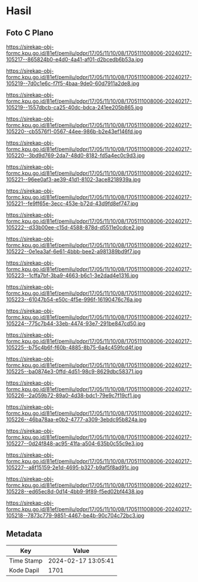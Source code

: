 # Hasil

## Foto C Plano

https://sirekap-obj-formc.kpu.go.id/81ef/pemilu/pdpr/17/05/11/10/08/1705111008006-20240217-105217--865824b0-e4d0-4a41-af01-d2bcedb6b53a.jpg

https://sirekap-obj-formc.kpu.go.id/81ef/pemilu/pdpr/17/05/11/10/08/1705111008006-20240217-105219--7d0c1e6c-f7f5-4baa-9de0-60d7911a2de8.jpg

https://sirekap-obj-formc.kpu.go.id/81ef/pemilu/pdpr/17/05/11/10/08/1705111008006-20240217-105219--1557dbcb-ca25-40dc-bdca-241ee205b865.jpg

https://sirekap-obj-formc.kpu.go.id/81ef/pemilu/pdpr/17/05/11/10/08/1705111008006-20240217-105220--cb5576f1-0567-44ee-986b-b2e43ef146fd.jpg

https://sirekap-obj-formc.kpu.go.id/81ef/pemilu/pdpr/17/05/11/10/08/1705111008006-20240217-105220--3bd9d769-2da7-48d0-8182-fd5a4ec0c9d3.jpg

https://sirekap-obj-formc.kpu.go.id/81ef/pemilu/pdpr/17/05/11/10/08/1705111008006-20240217-105221--96ee0af3-ae39-41d1-8102-3ace8218939a.jpg

https://sirekap-obj-formc.kpu.go.id/81ef/pemilu/pdpr/17/05/11/10/08/1705111008006-20240217-105221--fe9ff65e-3ecc-453e-b72d-43d9fd8ef747.jpg

https://sirekap-obj-formc.kpu.go.id/81ef/pemilu/pdpr/17/05/11/10/08/1705111008006-20240217-105222--d33b00ee-c15d-4588-878d-d5511e0cdce2.jpg

https://sirekap-obj-formc.kpu.go.id/81ef/pemilu/pdpr/17/05/11/10/08/1705111008006-20240217-105222--0e1ea3af-6e61-4bbb-bee2-a981389bd9f7.jpg

https://sirekap-obj-formc.kpu.go.id/81ef/pemilu/pdpr/17/05/11/10/08/1705111008006-20240217-105223--1cffa7bf-3ba9-4663-b6c1-3e2dad4e1316.jpg

https://sirekap-obj-formc.kpu.go.id/81ef/pemilu/pdpr/17/05/11/10/08/1705111008006-20240217-105223--61047b54-e50c-4f5e-996f-16190476c76a.jpg

https://sirekap-obj-formc.kpu.go.id/81ef/pemilu/pdpr/17/05/11/10/08/1705111008006-20240217-105224--775c7b44-33eb-4474-93e7-291be847cd50.jpg

https://sirekap-obj-formc.kpu.go.id/81ef/pemilu/pdpr/17/05/11/10/08/1705111008006-20240217-105225--b75c4b6f-f60b-4885-8b75-6a4c459fcd4f.jpg

https://sirekap-obj-formc.kpu.go.id/81ef/pemilu/pdpr/17/05/11/10/08/1705111008006-20240217-105225--ba0874e3-0ffd-4d51-98c9-8629dbc58371.jpg

https://sirekap-obj-formc.kpu.go.id/81ef/pemilu/pdpr/17/05/11/10/08/1705111008006-20240217-105226--2a059b72-89a0-4d38-bdc1-79e9c7f19cf1.jpg

https://sirekap-obj-formc.kpu.go.id/81ef/pemilu/pdpr/17/05/11/10/08/1705111008006-20240217-105226--46ba78aa-e0b2-4777-a309-3ebdc95b824a.jpg

https://sirekap-obj-formc.kpu.go.id/81ef/pemilu/pdpr/17/05/11/10/08/1705111008006-20240217-105227--0d24f848-ac95-41fa-a504-635b0c55c9e3.jpg

https://sirekap-obj-formc.kpu.go.id/81ef/pemilu/pdpr/17/05/11/10/08/1705111008006-20240217-105227--a8f15159-2e1d-4695-b327-b9af5f8ad91c.jpg

https://sirekap-obj-formc.kpu.go.id/81ef/pemilu/pdpr/17/05/11/10/08/1705111008006-20240217-105228--ed65ec8d-0d14-4bb9-9f89-f5ed02bf4438.jpg

https://sirekap-obj-formc.kpu.go.id/81ef/pemilu/pdpr/17/05/11/10/08/1705111008006-20240217-105218--7873c779-9851-4467-be4b-90c704c72bc3.jpg


## Metadata

| Key        | Value               |
| ---------- | ------------------- |
| Time Stamp | 2024-02-17 13:05:41 |
| Kode Dapil | 1701                |



